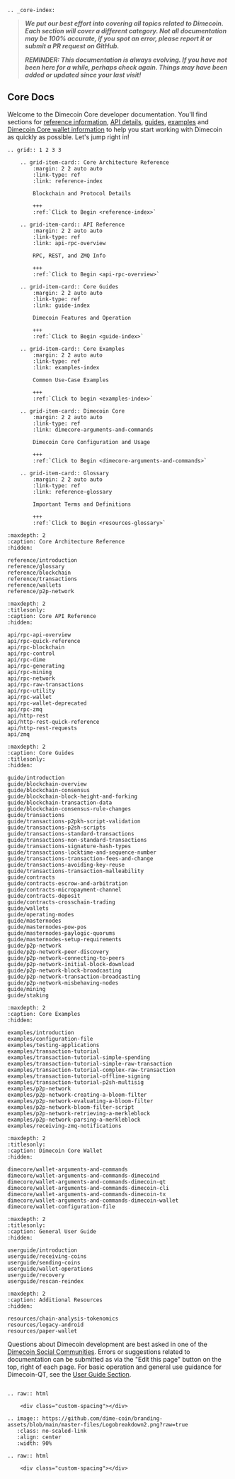 ```{eval-rst}
.. _core-index:
```

> ***We put our best effort into covering all topics related to Dimecoin. Each section will cover a different category. Not all documentation may be 100% accurate, if you spot an error, please report it or submit a PR request on GitHub.***
>
> ***REMINDER: This documentation is always evolving. If you have not been here for a while, perhaps check again. Things may have been added or updated since your last visit!***

## Core Docs

Welcome to the Dimecoin Core developer documentation. You'll find sections for
[reference information](reference/introduction.md), [API
details](api/rpc-api-overview.md), [guides](guide/introduction.md),
[examples](examples/introduction.md) and [Dimecoin Core wallet
information](dimecore/wallet-arguments-and-commands.md) to help you start
working with Dimecoin as quickly as possible. Let's jump right in!

```{eval-rst}
.. grid:: 1 2 3 3

    .. grid-item-card:: Core Architecture Reference
        :margin: 2 2 auto auto
        :link-type: ref
        :link: reference-index
        
        Blockchain and Protocol Details 
        
        +++
        :ref:`Click to Begin <reference-index>`

    .. grid-item-card:: API Reference
        :margin: 2 2 auto auto
        :link-type: ref
        :link: api-rpc-overview
                
        RPC, REST, and ZMQ Info
        
        +++
        :ref:`Click to Begin <api-rpc-overview>`

    .. grid-item-card:: Core Guides
        :margin: 2 2 auto auto
        :link-type: ref
        :link: guide-index
        
        Dimecoin Features and Operation
        
        +++
        :ref:`Click to Begin <guide-index>`

    .. grid-item-card:: Core Examples
        :margin: 2 2 auto auto
        :link-type: ref
        :link: examples-index
        
        Common Use-Case Examples
        
        +++
        :ref:`Click to begin <examples-index>`

    .. grid-item-card:: Dimecoin Core
        :margin: 2 2 auto auto
        :link-type: ref
        :link: dimecore-arguments-and-commands
        
        Dimecoin Core Configuration and Usage
        
        +++
        :ref:`Click to Begin <dimecore-arguments-and-commands>`

    .. grid-item-card:: Glossary
        :margin: 2 2 auto auto
        :link-type: ref
        :link: reference-glossary
        
        Important Terms and Definitions
        
        +++
        :ref:`Click to Begin <resources-glossary>`
```

```{toctree}
:maxdepth: 2
:caption: Core Architecture Reference
:hidden:

reference/introduction
reference/glossary
reference/blockchain
reference/transactions
reference/wallets
reference/p2p-network
```

```{toctree}
:maxdepth: 2
:titlesonly:
:caption: Core API Reference
:hidden:

api/rpc-api-overview
api/rpc-quick-reference
api/rpc-blockchain
api/rpc-control
api/rpc-dime
api/rpc-generating
api/rpc-mining
api/rpc-network
api/rpc-raw-transactions
api/rpc-utility
api/rpc-wallet
api/rpc-wallet-deprecated
api/rpc-zmq
api/http-rest
api/http-rest-quick-reference
api/http-rest-requests
api/zmq
```

```{toctree}
:maxdepth: 2
:caption: Core Guides
:titlesonly:
:hidden:

guide/introduction
guide/blockchain-overview
guide/blockchain-consensus
guide/blockchain-block-height-and-forking
guide/blockchain-transaction-data
guide/blockchain-consensus-rule-changes
guide/transactions
guide/transactions-p2pkh-script-validation
guide/transactions-p2sh-scripts
guide/transactions-standard-transactions
guide/transactions-non-standard-transactions
guide/transactions-signature-hash-types
guide/transactions-locktime-and-sequence-number
guide/transactions-transaction-fees-and-change
guide/transactions-avoiding-key-reuse
guide/transactions-transaction-malleability
guide/contracts
guide/contracts-escrow-and-arbitration
guide/contracts-micropayment-channel
guide/contracts-deposit
guide/contracts-crosschain-trading
guide/wallets
guide/operating-modes
guide/masternodes
guide/masternodes-pow-pos
guide/masternodes-paylogic-quorums
guide/masternodes-setup-requirements
guide/p2p-network
guide/p2p-network-peer-discovery
guide/p2p-network-connecting-to-peers
guide/p2p-network-initial-block-download
guide/p2p-network-block-broadcasting
guide/p2p-network-transaction-broadcasting
guide/p2p-network-misbehaving-nodes
guide/mining
guide/staking
```

```{toctree}
:maxdepth: 2
:caption: Core Examples
:hidden:

examples/introduction
examples/configuration-file
examples/testing-applications
examples/transaction-tutorial
examples/transaction-tutorial-simple-spending
examples/transaction-tutorial-simple-raw-transaction
examples/transaction-tutorial-complex-raw-transaction
examples/transaction-tutorial-offline-signing
examples/transaction-tutorial-p2sh-multisig
examples/p2p-network
examples/p2p-network-creating-a-bloom-filter
examples/p2p-network-evaluating-a-bloom-filter
examples/p2p-network-bloom-filter-script
examples/p2p-network-retrieving-a-merkleblock
examples/p2p-network-parsing-a-merkleblock
examples/receiving-zmq-notifications
```

```{toctree}
:maxdepth: 2
:titlesonly: 
:caption: Dimecoin Core Wallet
:hidden:

dimecore/wallet-arguments-and-commands
dimecore/wallet-arguments-and-commands-dimecoind
dimecore/wallet-arguments-and-commands-dimecoin-qt
dimecore/wallet-arguments-and-commands-dimecoin-cli
dimecore/wallet-arguments-and-commands-dimecoin-tx
dimecore/wallet-arguments-and-commands-dimecoin-wallet
dimecore/wallet-configuration-file
```

```{toctree}
:maxdepth: 2
:titlesonly: 
:caption: General User Guide
:hidden:

userguide/introduction
userguide/receiving-coins
userguide/sending-coins
userguide/wallet-operations
userguide/recovery
userguide/rescan-reindex
```

```{toctree}
:maxdepth: 2
:caption: Additional Resources
:hidden:

resources/chain-analysis-tokenomics
resources/legacy-android
resources/paper-wallet
```

Questions about Dimecoin development are best asked in one of the [Dimecoin Social
Communities](https://dimecoinnetwork.com/socials). Errors or suggestions related to
documentation can be submitted as via the "Edit this page" button on the top,
right of each page. For basic operation and general use guidance for Dimecoin-QT, see the [User Guide Section](userguide/introduction.md).

```{eval-rst}

.. raw:: html

    <div class="custom-spacing"></div>

.. image:: https://github.com/dime-coin/branding-assets/blob/main/master-files/Logobreakdown2.png?raw=true
   :class: no-scaled-link
   :align: center
   :width: 90%

.. raw:: html

    <div class="custom-spacing"></div>


```

